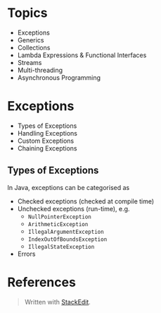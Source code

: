 
# Topics

- Exceptions
- Generics
- Collections
- Lambda Expressions & Functional Interfaces
- Streams
- Multi-threading
- Asynchronous Programming

# Exceptions


- Types of Exceptions
- Handling Exceptions
- Custom Exceptions
- Chaining Exceptions

## Types of Exceptions

In Java, exceptions can be categorised as 

- Checked exceptions (checked at compile time)
- Unchecked exceptions (run-time), e.g.
	- `NullPointerException`
	- `ArithmeticException`
	- `IllegalArgumentException`
	- `IndexOutOfBoundsException`
	- `IllegalStateException`
- Errors



# References



> Written with [StackEdit](https://stackedit.io/).
<!--stackedit_data:
eyJoaXN0b3J5IjpbLTE3MDQ2MzEwMTMsLTE5MDM3NzU5NjMsMT
Q1MTk3NTA4Nl19
-->